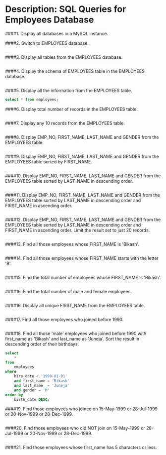 # Description: SQL Queries for Employees Database

####1. Display all databases in a MySQL instance.


####2. Switch to EMPLOYEES database.
```sql
```

####3. Display all tables from the EMPLOYEES database.
```sql
```

####4. Display the schema of EMPLOYEES table in the EMPLOYEES database.
```sql
```

####5. Display all the information from the EMPLOYEES table.
```sql
select * from employees;
```

####6. Display total number of records in the EMPLOYEES table.
```sql
```

####7. Display any 10 records from the EMPLOYEES table.
```sql
```

####8. Display EMP_NO, FIRST_NAME, LAST_NAME and GENDER from the EMPLOYEES table.
```sql
```

####9. Display EMP_NO, FIRST_NAME, LAST_NAME and GENDER from the EMPLOYEES table sorted by FIRST_NAME.
```sql
```

####10. Display EMP_NO, FIRST_NAME, LAST_NAME and GENDER from the EMPLOYEES table sorted by LAST_NAME in descending order.
```sql
```

####11. Display EMP_NO, FIRST_NAME, LAST_NAME and GENDER from the EMPLOYEES table sorted by LAST_NAME in descending order and FIRST_NAME in ascending order.
```sql
```

####12. Display EMP_NO, FIRST_NAME, LAST_NAME and GENDER from the EMPLOYEES table sorted by LAST_NAME in descending order and FIRST_NAME in ascending order. Limit the result set to just 20 records.
```sql
```

####13. Find all those employees whose FIRST_NAME is 'Bikash'.
```sql
```

####14. Find all those employees whose FIRST_NAME starts with the letter 'B'.
```sql
```

####15. Find the total number of employees whose FIRST_NAME is 'Bikash'.
```sql
```

####16. Find the total number of male and female employees.
```sql
```

####16. Display all unique FIRST_NAME from the EMPLOYEES table.
```sql
```

####17. Find all those employees who joined before 1990.
```sql
```

####18. Find all those 'male' employees who joined before 1990 with first_name as 'Bikash' and last_name as 'Juneja'. Sort the result in descending order of their birthdays.
```sql
select
    *
from
    employees
where
    hire_date < '1990-01-01'
    and first_name = 'Bikash'
    and last_name  = 'Juneja'
    and gender = 'M'
order by
    birth_date DESC;
```

####19. Find those employees who joined on 15-May-1999 or 28-Jul-1999 or 20-Nov-1999 or 28-Dec-1999.
```sql
```

####20. Find those employees who did NOT join on 15-May-1999 or 28-Jul-1999 or 20-Nov-1999 or 28-Dec-1999.
```sql
```


####21. Find those employees whose first_name has 5 characters or less.
```sql
```
